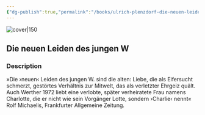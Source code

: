 ```yaml
---
{"dg-publish":true,"permalink":"/books/ulrich-plenzdorf-die-neuen-leiden-des-jungen-w/","title":"\"Die neuen Leiden des jungen W\"","tags":["classic","fiction"]}
---
```




![cover|150](http://books.google.com/books/content?id=NPiQCgAAQBAJ&printsec=frontcover&img=1&zoom=1&edge=curl&source=gbs_api)

## Die neuen Leiden des jungen W

### Description

»Die ›neuen‹ Leiden des jungen W. sind die alten: Liebe, die als Eifersucht schmerzt, gestörtes Verhältnis zur Mitwelt, das als verletzter Ehrgeiz quält. Auch Werther 1972 liebt eine verlobte, später verheiratete Frau namens Charlotte, die er nicht wie sein Vorgänger Lotte, sondern ›Charlie‹ nennt« Rolf Michaelis, Frankfurter Allgemeine Zeitung.
```